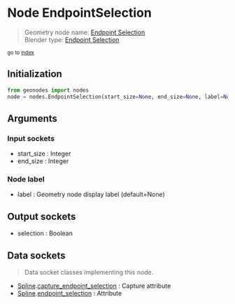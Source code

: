 
# Node EndpointSelection

> Geometry node name: [Endpoint Selection](https://docs.blender.org/manual/en/latest/modeling/geometry_nodes/curve/endpoint_selection.html)<br>
  Blender type: [Endpoint Selection](https://docs.blender.org/api/current/bpy.types.GeometryNodeCurveEndpointSelection.html)
  
<sub>go to [index](/docs/index.md)</sub>

Initialization
--------------

```python
from geonodes import nodes
node = nodes.EndpointSelection(start_size=None, end_size=None, label=None)
```



## Arguments


### Input sockets

- start_size : Integer
- end_size : Integer

### Node label

- label : Geometry node display label (default=None)

## Output sockets

- selection : Boolean

## Data sockets

> Data socket classes implementing this node.
  
  
- [Spline](/docs/sockets/Spline.md).[capture_endpoint_selection](/docs/sockets/Spline.md#capture_endpoint_selection) : Capture attribute
- [Spline](/docs/sockets/Spline.md).[endpoint_selection](/docs/sockets/Spline.md#endpoint_selection) : Attribute
  
